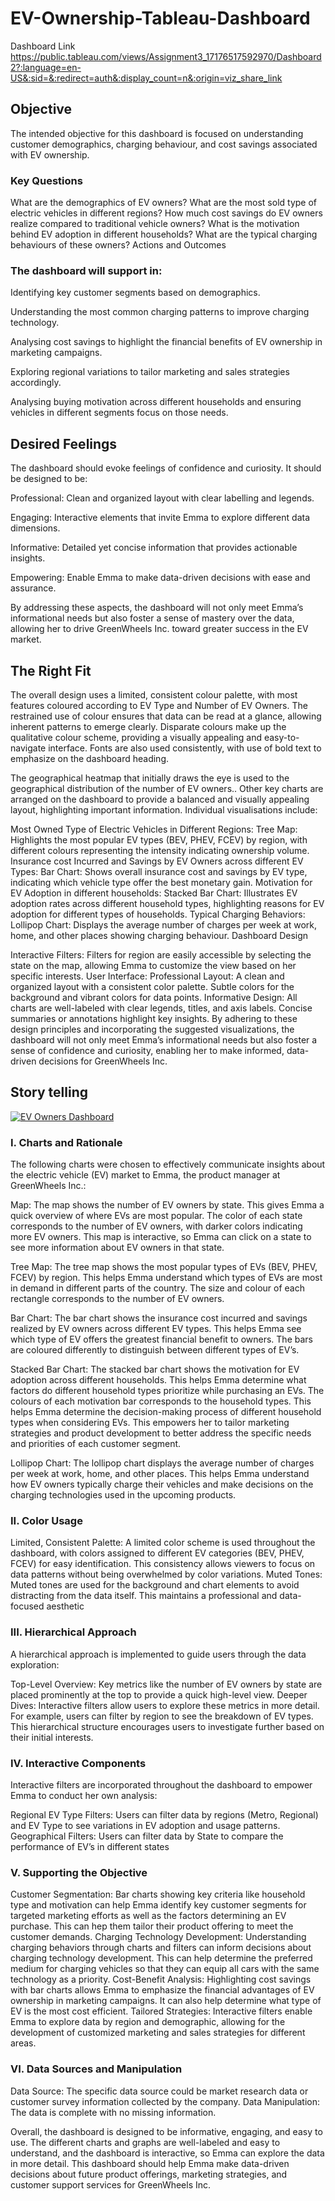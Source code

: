 # EV-Ownership-Tableau-Dashboard

Dashboard Link https://public.tableau.com/views/Assignment3_17176517592970/Dashboard2?:language=en-US&:sid=&:redirect=auth&:display_count=n&:origin=viz_share_link

## Objective

The intended objective for this dashboard is focused on understanding customer demographics, charging behaviour, and cost savings associated with EV ownership. 

### Key Questions

What are the demographics of EV owners?
What are the most sold type of electric vehicles in different regions?
How much cost savings do EV owners realize compared to traditional vehicle owners?
What is the motivation behind EV adoption in different households?
What are the typical charging behaviours of these owners?
Actions and Outcomes

### The dashboard will support in:

Identifying key customer segments based on demographics.

Understanding the most common charging patterns to improve charging technology.

Analysing cost savings to highlight the financial benefits of EV ownership in marketing campaigns.

Exploring regional variations to tailor marketing and sales strategies accordingly.

Analysing buying motivation across different households and ensuring vehicles in different segments focus on those needs.

## Desired Feelings

The dashboard should evoke feelings of confidence and curiosity. It should be designed to be:

Professional: Clean and organized layout with clear labelling and legends.

Engaging: Interactive elements that invite Emma to explore different data dimensions.

Informative: Detailed yet concise information that provides actionable insights.

Empowering: Enable Emma to make data-driven decisions with ease and assurance.

By addressing these aspects, the dashboard will not only meet Emma’s informational needs but also foster a sense of mastery over the data, allowing her to drive GreenWheels Inc. toward greater success in the EV market.

## The Right Fit

The overall design uses a limited, consistent colour palette, with most features coloured according to EV Type and Number of EV Owners. The restrained use of colour ensures that data can be read at a glance, allowing inherent patterns to emerge clearly. Disparate colours make up the qualitative colour scheme, providing a visually appealing and easy-to-navigate interface. Fonts are also used consistently, with use of bold text to emphasize on the dashboard heading.

The geographical heatmap that initially draws the eye is used to the geographical distribution of the number of EV owners.. Other key charts are arranged on the dashboard to provide a balanced and visually appealing layout, highlighting important information. Individual visualisations include:

Most Owned Type of Electric Vehicles in Different Regions:
Tree Map: Highlights the most popular EV types (BEV, PHEV, FCEV) by region, with different colours representing the intensity indicating ownership volume.
Insurance cost Incurred and Savings by EV Owners across different EV Types:
Bar Chart: Shows overall insurance cost and savings by EV type, indicating which vehicle type offer the best monetary gain.
Motivation for EV Adoption in different households:
Stacked Bar Chart: Illustrates EV adoption rates across different household types, highlighting reasons for EV adoption for different types of households.
Typical Charging Behaviors:
Lollipop Chart: Displays the average number of charges per week at work, home, and other places showing charging behaviour.
Dashboard Design

Interactive Filters:
Filters for region are easily accessible by selecting the state on the map, allowing Emma to customize the view based on her specific interests.
User Interface:
Professional Layout: A clean and organized layout with a consistent color palette. Subtle colors for the background and vibrant colors for data points.
Informative Design: All charts are well-labeled with clear legends, titles, and axis labels. Concise summaries or annotations highlight key insights.
By adhering to these design principles and incorporating the suggested visualizations, the dashboard will not only meet Emma’s informational needs but also foster a sense of confidence and curiosity, enabling her to make informed, data-driven decisions for GreenWheels Inc.

## Story telling

<div class='tableauPlaceholder' id='viz1722578407497' style='position: relative'><noscript><a href='#'><img alt='EV Owners Dashboard ' src='https:&#47;&#47;public.tableau.com&#47;static&#47;images&#47;As&#47;Assignment3_17176517592970&#47;Dashboard2&#47;1_rss.png' style='border: none' /></a></noscript><object class='tableauViz'  style='display:none;'><param name='host_url' value='https%3A%2F%2Fpublic.tableau.com%2F' /> <param name='embed_code_version' value='3' /> <param name='site_root' value='' /><param name='name' value='Assignment3_17176517592970&#47;Dashboard2' /><param name='tabs' value='no' /><param name='toolbar' value='yes' /><param name='static_image' value='https:&#47;&#47;public.tableau.com&#47;static&#47;images&#47;As&#47;Assignment3_17176517592970&#47;Dashboard2&#47;1.png' /> <param name='animate_transition' value='yes' /><param name='display_static_image' value='yes' /><param name='display_spinner' value='yes' /><param name='display_overlay' value='yes' /><param name='display_count' value='yes' /><param name='language' value='en-US' /></object></div>                <script type='text/javascript'>                    var divElement = document.getElementById('viz1722578407497');                    var vizElement = divElement.getElementsByTagName('object')[0];                    if ( divElement.offsetWidth > 800 ) { vizElement.style.width='100%';vizElement.style.height=(divElement.offsetWidth*0.75)+'px';} else if ( divElement.offsetWidth > 500 ) { vizElement.style.width='100%';vizElement.style.height=(divElement.offsetWidth*0.75)+'px';} else { vizElement.style.width='100%';vizElement.style.height='1827px';}                     var scriptElement = document.createElement('script');                    scriptElement.src = 'https://public.tableau.com/javascripts/api/viz_v1.js';                    vizElement.parentNode.insertBefore(scriptElement, vizElement);                </script>

### I. Charts and Rationale

The following charts were chosen to effectively communicate insights about the electric vehicle (EV) market to Emma, the product manager at GreenWheels Inc.:

Map: The map shows the number of EV owners by state. This gives Emma a quick overview of where EVs are most popular. The color of each state corresponds to the number of EV owners, with darker colors indicating more EV owners. This map is interactive, so Emma can click on a state to see more information about EV owners in that state.

Tree Map: The tree map shows the most popular types of EVs (BEV, PHEV, FCEV) by region. This helps Emma understand which types of EVs are most in demand in different parts of the country. The size and colour of each rectangle corresponds to the number of EV owners.

Bar Chart: The bar chart shows the insurance cost incurred and savings realized by EV owners across different EV types. This helps Emma see which type of EV offers the greatest financial benefit to owners. The bars are coloured differently to distinguish between different types of EV’s.

Stacked Bar Chart: The stacked bar chart shows the motivation for EV adoption across different households. This helps Emma determine what factors do different household types prioritize while purchasing an EVs. The colours of each motivation bar corresponds to the household types. This helps Emma determine the decision-making process of different household types when considering EVs. This empowers her to tailor marketing strategies and product development to better address the specific needs and priorities of each customer segment.

Lollipop Chart: The lollipop chart displays the average number of charges per week at work, home, and other places. This helps Emma understand how EV owners typically charge their vehicles and make decisions on the charging technologies used in the upcoming products.

### II. Color Usage

Limited, Consistent Palette: A limited color scheme is used throughout the dashboard, with colors assigned to different EV categories (BEV, PHEV, FCEV) for easy identification. This consistency allows viewers to focus on data patterns without being overwhelmed by color variations.
Muted Tones: Muted tones are used for the background and chart elements to avoid distracting from the data itself. This maintains a professional and data-focused aesthetic

### III. Hierarchical Approach

A hierarchical approach is implemented to guide users through the data exploration:

Top-Level Overview: Key metrics like the number of EV owners by state are placed prominently at the top to provide a quick high-level view.
Deeper Dives: Interactive filters allow users to explore these metrics in more detail. For example, users can filter by region to see the breakdown of EV types. This hierarchical structure encourages users to investigate further based on their initial interests.

### IV. Interactive Components

Interactive filters are incorporated throughout the dashboard to empower Emma to conduct her own analysis:

Regional EV Type Filters: Users can filter data by regions (Metro, Regional) and EV Type to see variations in EV adoption and usage patterns.
Geographical Filters: Users can filter data by State to compare the performance of EV’s in different states

### V. Supporting the Objective

Customer Segmentation: Bar charts showing key criteria like household type and motivation can help Emma identify key customer segments for targeted marketing efforts as well as the factors determining an EV purchase. This can hep them tailor their product offering to meet the customer demands.
Charging Technology Development: Understanding charging behaviors through charts and filters can inform decisions about charging technology development. This can help determine the preferred medium for charging vehicles so that they can equip all cars with the same technology as a priority.
Cost-Benefit Analysis: Highlighting cost savings with bar charts allows Emma to emphasize the financial advantages of EV ownership in marketing campaigns. It can also help determine what type of EV is the most cost efficient.
Tailored Strategies: Interactive filters enable Emma to explore data by region and demographic, allowing for the development of customized marketing and sales strategies for different areas.

### VI. Data Sources and Manipulation

Data Source: The specific data source could be market research data or customer survey information collected by the company.
Data Manipulation: The data is complete with no missing information.

Overall, the dashboard is designed to be informative, engaging, and easy to use. The different charts and graphs are well-labeled and easy to understand, and the dashboard is interactive, so Emma can explore the data in more detail. This dashboard should help Emma make data-driven decisions about future product offerings, marketing strategies, and customer support services for GreenWheels Inc.
